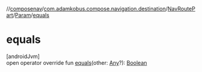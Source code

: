 //[composenav](../../../../index.md)/[com.adamkobus.compose.navigation.destination](../../index.md)/[NavRoutePart](../index.md)/[Param](index.md)/[equals](equals.md)

# equals

[androidJvm]\
open operator override fun [equals](equals.md)(other: [Any](https://kotlinlang.org/api/latest/jvm/stdlib/kotlin/-any/index.html)?): [Boolean](https://kotlinlang.org/api/latest/jvm/stdlib/kotlin/-boolean/index.html)
